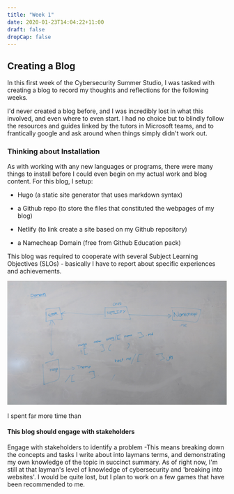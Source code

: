 ```yaml
---
title: "Week 1"
date: 2020-01-23T14:04:22+11:00
draft: false
dropCap: false
---
```

## Creating a Blog
In this first week of the Cybersecurity Summer Studio, I was tasked with creating a blog to record my thoughts and reflections for the following weeks.

I'd never created a blog before, and I was incredibly lost in what this involved, and even where to even start. I had no choice but to blindly follow the resources and guides linked by the tutors in Microsoft teams, and to frantically google and ask around when things simply didn't work out.

### Thinking about Installation
As with working with any new languages or programs, there were many things to install before I could even begin on my actual work and blog content. For this blog, I setup:

- Hugo (a static site generator that uses markdown syntax)

- a Github repo (to store the files that constituted the webpages of my blog)

- Netlify (to link create a site based on my Github repository)

- a Namecheap Domain (free from Github Education pack)

This blog was required to cooperate with several Subject Learning Objectives (SLOs) - basically I have to report about specific experiences and achievements.

![alt text](https://github.com/friedchicken1/summer-studio/blob/master/data/img/83081492_153671892724255_8348334190449655808_n.jpg)

I spent far more time than

#### This blog should engage with stakeholders


Engage with stakeholders to identify a problem
-This means breaking down the concepts and tasks I write about into laymans terms, and demonstrating my own knowledge of the topic in succinct summary. 
As of right now, I'm still at that layman's level of knowledge of cybersecurity and 'breaking into websites'. I would be quite lost, but I plan to work on a few games that have been recommended to me.


